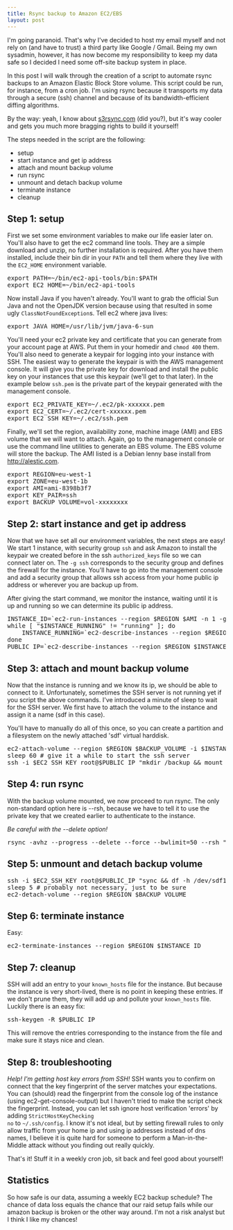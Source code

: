 ```yaml
---
title: Rsync backup to Amazon EC2/EBS
layout: post
---
```


I'm going paranoid. That's why I've decided to host my email myself and not
rely on (and have to trust) a third party like Google / Gmail. Being my own
sysadmin, however, it has now become my responsibility to keep my data safe so
I decided I need some off-site backup system in place.

In this post I will walk through the creation of a script to automate rsync
backups to an Amazon Elastic Block Store volume. This script could be run, for
instance, from a cron job. I'm using rsync because it transports my data
through a secure (ssh) channel and because of its bandwidth-efficient diffing
algorithms.

By the way: yeah, I know about <a href="http://s3rsync.com">s3rsync.com</a>
(did you?), but it's way cooler and gets you much more bragging rights to build
it yourself!

The steps needed in the script are the following:

- setup
- start instance and get ip address
- attach and mount backup volume
- run rsync
- unmount and detach backup volume
- terminate instance
- cleanup

<!--more-->

Step 1: setup
-------------

First we set some environment variables to make our life easier later on.
You'll also have to get the ec2 command line tools. They are a simple download
and unzip, no further installation is required. After you have them installed,
include their bin dir in your <code>PATH</code> and tell them where they live
with the <code>EC2_HOME</code> environment variable.

<pre class="brush: bash;">
export PATH=~/bin/ec2-api-tools/bin:$PATH
export EC2_HOME=~/bin/ec2-api-tools
</pre>

Now install Java if you haven't already. You'll want to grab the official Sun
Java and not the OpenJDK version because using that resulted in some ugly
<code>ClassNotFoundException</code>s.  Tell ec2 where java lives:

<pre class="brush: bash;">
export JAVA_HOME=/usr/lib/jvm/java-6-sun
</pre>

You'll need your ec2 private key and certificate that you can generate from
your account page at AWS. Put them in your homedir and <code>chmod 400</code>
them. You'll also need to generate a keypair for logging into your instance
with SSH. The easiest way to generate the keypair is with the AWS management
console. It will give you the private key for download and install the public
key on your instances that use this keypair (we'll get to that later). In the
example below <code>ssh.pem</code> is the private part of the keypair generated
with the management console.

<pre class="brush: bash;">
export EC2_PRIVATE_KEY=~/.ec2/pk-xxxxxx.pem
export EC2_CERT=~/.ec2/cert-xxxxxx.pem
export EC2_SSH_KEY=~/.ec2/ssh.pem
</pre>

Finally, we'll set the region, availability zone, machine image (AMI) and EBS
volume that we will want to attach. Again, go to the management console or use
the command line utilities to generate an EBS volume. The EBS volume will store
the backup. The AMI listed is a Debian lenny base install from <a
		href="http://alestic.com">http://alestic.com</a>.

<pre class="brush: bash;">
export REGION=eu-west-1
export ZONE=eu-west-1b
export AMI=ami-8398b3f7
export KEY_PAIR=ssh
export BACKUP_VOLUME=vol-xxxxxxxx
</pre>

Step 2: start instance and get ip address
-----------------------------------------

Now that we have set all our environment variables, the next steps are easy! We
start 1 instance, with security group <code>ssh</code> and ask Amazon to
install the keypair we created before in the ssh <code>authorized_keys</code>
file so we can connect later on. The <code>-g ssh</code> corresponds to the
security group and defines the firewall for the instance. You'll have to go
into the management console and add a security group that allows ssh access
from your home public ip address or wherever you are backup up from.

After giving the start command, we monitor the instance, waiting until it is up
and running so we can determine its public ip address.

<pre class="brush: bash;">
INSTANCE_ID=`ec2-run-instances --region $REGION $AMI -n 1 -g ssh -k $KEY_PAIR --availability-zone $ZONE | grep INSTANCE | cut -f2`
while [ "$INSTANCE_RUNNING" != "running" ]; do
	INSTANCE_RUNNING=`ec2-describe-instances --region $REGION $INSTANCE_ID | grep INSTANCE | cut -f6`
done
PUBLIC_IP=`ec2-describe-instances --region $REGION $INSTANCE_ID | grep INSTANCE | cut -f17`
</pre>

Step 3: attach and mount backup volume
--------------------------------------

Now that the instance is running and we know its ip, we should be able to
connect to it. Unfortunately, sometimes the SSH server is not running yet if
you script the above commands. I've introduced a minute of sleep to wait for
the SSH server. We first have to attach the volume to the instance and assign
it a name (sdf in this case).

You'll have to manually do all of this once, so you can create a partition and
a filesystem on the newly attached 'sdf' virtual harddisk.

<pre class="brush: bash;">
ec2-attach-volume --region $REGION $BACKUP_VOLUME -i $INSTANCE_ID -d sdf
sleep 60 # give it a while to start the ssh server
ssh -i $EC2_SSH_KEY root@$PUBLIC_IP "mkdir /backup && mount /dev/sdf1 /backup"
</pre>

Step 4: run rsync
-----------------

With the backup volume mounted, we now proceed to run rsync. The only
non-standard option here is --rsh, because we have to tell it to use the
private key that we created earlier to authenticate to the instance.

<em>Be careful with the --delete option!</em>

<pre class="brush: bash;">
rsync -avhz --progress --delete --force --bwlimit=50 --rsh "ssh -i $EC2_SSH_KEY" /path/you/want/to/backup root@$PUBLIC_IP:/backup/some_nice_name
</pre>

Step 5: unmount and detach backup volume
----------------------------------------

<pre class="brush: bash;">
ssh -i $EC2_SSH_KEY root@$PUBLIC_IP "sync && df -h /dev/sdf1 && umount /backup"
sleep 5 # probably not necessary, just to be sure
ec2-detach-volume --region $REGION $BACKUP_VOLUME
</pre>

Step 6: terminate instance
--------------------------

Easy:

<pre class="brush: bash;">
ec2-terminate-instances --region $REGION $INSTANCE_ID</pre>

Step 7: cleanup
---------------

SSH will add an entry to your <code>known_hosts</code> file for the instance.
But because the instance is very short-lived, there is no point in keeping
these entries. If we don't prune them, they will add up and pollute your
<code>known_hosts</code> file. Luckily there is an easy fix:

<pre class="brush: bash;">ssh-keygen -R $PUBLIC_IP</pre>

This will remove the entries corresponding to the instance from the file and
make sure it stays nice and clean.

Step 8: troubleshooting
-----------------------

<em>Help!  I'm getting host key errors from SSH!</em> SSH wants you to confirm
on connect that the key fingerprint of the server matches your expectations.
You can (should) read the fingerprint from the console log of the instance
(using ec2-get-console-output) but I haven't tried to make the script check the
fingerprint. Instead, you can let ssh ignore host verification 'errors' by
adding <code>StrictHostKeyChecking no</code> to <code>~/.ssh/config</code>. I
know it's not ideal, but by setting firewall rules to only allow traffic from
your home ip and using ip addresses instead of dns names, I believe it is quite
hard for someone to perform a Man-in-the-Middle attack without you finding out
really quickly.

That's it! Stuff it in a weekly cron job, sit back and feel good about
yourself!

Statistics
----------

So how safe is our data, assuming a weekly EC2 backup schedule? The chance of
data loss equals the chance that our raid setup fails while our amazon backup
is broken or the other way around. I'm not a risk analyst but I think I like my
chances!
